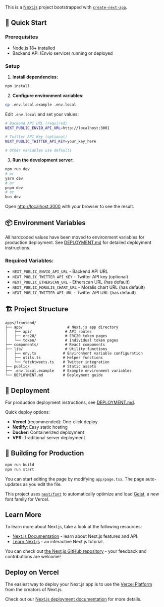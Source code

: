 This is a [Next.js](https://nextjs.org) project bootstrapped with [`create-next-app`](https://nextjs.org/docs/app/api-reference/cli/create-next-app).

## 🚀 Quick Start

### Prerequisites
- Node.js 18+ installed
- Backend API (Envio service) running or deployed

### Setup

1. **Install dependencies:**
```bash
npm install
```

2. **Configure environment variables:**
```bash
cp .env.local.example .env.local
```

Edit `.env.local` and set your values:
```bash
# Backend API URL (required)
NEXT_PUBLIC_ENVIO_API_URL=http://localhost:3001

# Twitter API Key (optional)
NEXT_PUBLIC_TWITTER_API_KEY=your_key_here

# Other variables use defaults
```

3. **Run the development server:**

```bash
npm run dev
# or
yarn dev
# or
pnpm dev
# or
bun dev
```

Open [http://localhost:3000](http://localhost:3000) with your browser to see the result.

## 📦 Environment Variables

All hardcoded values have been moved to environment variables for production deployment. See [DEPLOYMENT.md](./DEPLOYMENT.md) for detailed deployment instructions.

### Required Variables:
- `NEXT_PUBLIC_ENVIO_API_URL` - Backend API URL
- `NEXT_PUBLIC_TWITTER_API_KEY` - Twitter API key (optional)
- `NEXT_PUBLIC_ETHERSCAN_URL` - Etherscan URL (has default)
- `NEXT_PUBLIC_MORALIS_CHART_URL` - Moralis chart URL (has default)
- `NEXT_PUBLIC_TWITTER_API_URL` - Twitter API URL (has default)

## 🏗️ Project Structure

```
apps/frontend/
├── app/                    # Next.js app directory
│   ├── api/               # API routes
│   ├── erc20/             # ERC20 token pages
│   └── token/             # Individual token pages
├── components/            # React components
├── lib/                   # Utility functions
│   ├── env.ts            # Environment variable configuration
│   ├── utils.ts          # Helper functions
│   └── fetchtweets.ts    # Twitter integration
├── public/               # Static assets
├── .env.local.example    # Example environment variables
└── DEPLOYMENT.md         # Deployment guide
```

## 🚀 Deployment

For production deployment instructions, see [DEPLOYMENT.md](./DEPLOYMENT.md).

Quick deploy options:
- **Vercel** (recommended): One-click deploy
- **Netlify**: Easy static hosting
- **Docker**: Containerized deployment
- **VPS**: Traditional server deployment

## 🧪 Building for Production

```bash
npm run build
npm run start
```

You can start editing the page by modifying `app/page.tsx`. The page auto-updates as you edit the file.

This project uses [`next/font`](https://nextjs.org/docs/app/building-your-application/optimizing/fonts) to automatically optimize and load [Geist](https://vercel.com/font), a new font family for Vercel.

## Learn More

To learn more about Next.js, take a look at the following resources:

- [Next.js Documentation](https://nextjs.org/docs) - learn about Next.js features and API.
- [Learn Next.js](https://nextjs.org/learn) - an interactive Next.js tutorial.

You can check out [the Next.js GitHub repository](https://github.com/vercel/next.js) - your feedback and contributions are welcome!

## Deploy on Vercel

The easiest way to deploy your Next.js app is to use the [Vercel Platform](https://vercel.com/new?utm_medium=default-template&filter=next.js&utm_source=create-next-app&utm_campaign=create-next-app-readme) from the creators of Next.js.

Check out our [Next.js deployment documentation](https://nextjs.org/docs/app/building-your-application/deploying) for more details.
